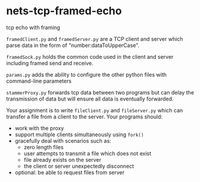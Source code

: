 # nets-tcp-framed-echo
tcp echo with framing

`framedClient.py` and `framedServer.py` are a TCP client and server which parse data in the form of "number:dataToUpperCase".

`framedSock.py` holds the common code used in the client and server including framed send and receive.

`params.py` adds the ability to configure the other python files with command-line parameters

`stammerProxy.py` forwards tcp data between two programs but can delay the transmission of data but will ensure all data is eventually forwarded.

Your assignment is to write `fileClient.py` and `fileServer.py` which can transfer a file from a client to the server. Your programs should: 

* work with the proxy
* support multiple clients simultaneously using `fork()`
* gracefully deal with scenarios such as: 
    * zero length files
    * user attempts to transmit a file which does not exist
    * file already exists on the server
    * the client or server unexpectedly disconnect
* optional: be able to request files from server


